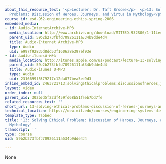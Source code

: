 ```yaml
---
about_this_resource_text: '<p>Lecturer: Dr. Taft Broome</p>  <p>13: Solving Ethical
  Problems: Discussion of Heroes, Journeys, and Virtue in Mythology</p>'
course_id: esd-932-engineering-ethics-spring-2006
embedded_media:
- id: Audio-InternetArchive-MP3
  media_location: http://www.archive.org/download/MITESD.932S06/1-11Lecture13_SolvingEthicalProblems_DiscussionOfHeroesJourneysAndVirtueInMythology.mp3
  parent_uid: 59b2b273fbfd70926111a534b9dde4d4
  title: Audio-Internet Archive-MP3
  type: Audio
  uid: e997f92836d8dd53f1606a8e397ef93e
- id: Audio-iTunesU-MP3
  media_location: http://itunes.apple.com/us/podcast/lecture-13-solving-ethical/id341597867?i=63739039
  parent_uid: 59b2b273fbfd70926111a534b9dde4d4
  title: Audio-iTunes U-MP3
  type: Audio
  uid: 2316699f5379217c12da077bea5ed9d3
inline_embed_id: 2463721713:solvingethicalproblems:discussionofheroes,journeys,andvirtueinmythology66783210
layout: video
order_index: null
parent_uid: 302b3d5f22df459fd68b51faeb7bd7fe
related_resources_text: ''
short_url: 13-solving-ethical-problems-discussion-of-heroes-journeys-and-virtue-in-mythology
technical_location: https://ocw.mit.edu/courses/engineering-systems-division/esd-932-engineering-ethics-spring-2006/audio-lectures/13-solving-ethical-problems-discussion-of-heroes-journeys-and-virtue-in-mythology
template_type: Tabbed
title: '13: Solving Ethical Problems: Discussion of Heroes, Journeys, and Virtue in
  Mythology'
transcript: ''
type: course
uid: 59b2b273fbfd70926111a534b9dde4d4

---
```

None